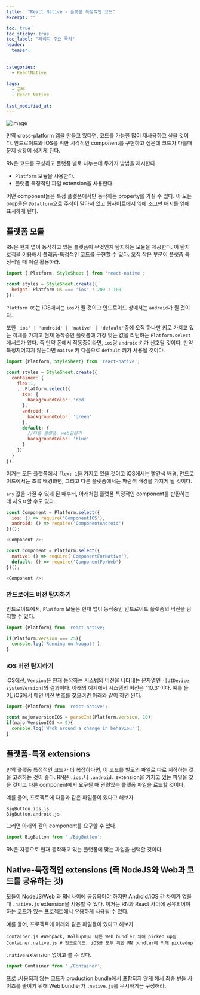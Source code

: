 ```yaml
---
title:  "React Native - 플랫폼 특정적인 코드"
excerpt: ""

toc: true
toc_sticky: true
toc_label: "페이지 주요 목차"
header:
  teaser: 
  
  
categories:
  - ReactNative
  
tags:
  - 공부
  - React Native
  
last_modified_at: 
---
```


![image](https://user-images.githubusercontent.com/41438361/90485901-2404bb80-e173-11ea-8aaf-141b0555134b.png)

만약 cross-platform 앱을 만들고 있다면, 코드를 가능한 많이 재사용하고 싶을 것이다. 안드로이드와 iOS를 위한 시각적인 component를 구현하고 싶은데
코드가 다를때 문제 상황이 생기게 된다.

RN은 코드를 구성하고 플랫폼 별로 나누는데 두가지 방법을 제시한다.

*  `Platform` 모듈을 사용한다.
* 플랫폼 특정적인 파일 extension을 사용한다.

어떤 component들은 특정 플랫폼에서만 동작하는 property를 가질 수 있다. 이 모든 prop들은 `@platform`으로 주석이 달아져 있고 웹사이트에서 옆에 조그만 배지를 옆에 표시하게 된다.

## 플랫폼 모듈

RN은 현재 앱이 동작하고 있는 플랫폼이 무엇인지 탐지하는 모듈을 제공한다. 이 탐지 로직을 이용해서 플래폼-특정적인 코드를 구현할 수 있다.
오직 작은 부분이 플랫폼 특정적일 때 이걸 활용하라.

```js
import { Platform, StyleSheet } from 'react-native';

const styles = StyleSheet.create({
  height: Platform.OS === 'ios' ? 200 : 100
});
```

`Platform.OS`는 iOS에서는 `ios`가 될 것이고 안드로이드 상에서는 `android`가 될 것이다.

또한 `'ios' | 'android' | 'native' | 'default'`중에 오직 하나만 키로 가지고 있는 객체를 가지고 현재 동작중인 플랫폼에 가장 맞는 값을 리턴하는  `Platform.select` 메서드가 있다.
즉 만약 폰에서 작동중이라면, `ios`랑 `android` 키가 선호될 것이다. 만약 특정지어지지 않는다면 `naitve` 키 다음으로 `default` 키가 사용될 것이다.

```js
import {Platform, StyleSheet} from 'react-native';

const styles = StyleSheet.create({
  container: {
    flex:1,
    ...Platform.select({
      ios: {
        backgroundColor: 'red'
      },
      android: {
        backgroundColor: 'green'
      },
      default: {
        //다른 플랫폼. web같은거
        backgroundColor: 'blue'
      }
    })
  }
});
```

이거는 모든 플랫폼에서 `flex: 1`을 가지고 있을 것이고 iOS에서는 빨간색 배경, 안드로이드에서는 초록 배경화면, 그리고 다른 플랫폼에서는 파란색 배경을 가지게 될 것이다.

`any` 값을 가질 수 있게 된 때부터, 아래처럼 플랫폼 특정적인 component를 반환하는데 사요ㅇ할 수도 있다.

```js
const Component = Platform.select({
  ios: () => require('ComponentIOS'),
  android: () => require('ComponentAndroid')
})();

<Component />;
```

```js
const Component = Platform.select({
  native: () => require('ComponentForNative'),
  default: () => require('ComponentForWeb')
})();

<Component />;
```

### 안드로이드 버전 탐지하기

안드로이드에서, `Platform` 모듈은 현재 앱이 동작중인 안드로이드 플랫폼의 버전을 탐지할 수 있다.

```js
import {Platform} from 'react-native;

if(Platform.Version === 25){
  console.log('Running on Nougat!');
}
```

### iOS 버전 탐지하기

iOS에선, `Version`은 현재 동작하는 시스템의 버전을 나타내는 문자열인 `-[UIDevice systemVersion]`의 결과이다. 아래의 예제에서 시스템의 버전은 "10.3"이다.
예를 들어, iOS에서 메인 버전 번호를 찾으려면 아래와 같이 하면 된다.

```js
import {Platform} from 'react-native';

const majorVersionIOS = parseInt(Platform.Version, 10);
if(majorVersionIOS <= 9){
  console.log('Wrok around a change in behaviour');
}
```

## 플랫폼-특정 extensions

만약 플랫폼 특정적인 코드가 더 복잡하다면, 이 코드를 별도의 파일로 따로 저장하는 것을 고려하는 것이 좋다.
RN은 `.ios.`나 `.android.` extension을 가지고 있는 파일을 찾을 것이고 다른 component에서 요구될 때 관련있는 플랫폼 파일을 로드할 것이다.

예를 들어, 프로젝트에 다음과 같은 파일들이 있다고 해보자.

```
BigButton.ios.js
BigButton.android.js
```

그러면 아래와 같이 component를 요구할 수 있다.

```js
import BigButton from './BigButton';
```

RN은 자동으로 현재 동작하고 있는 플랫폼에 맞는 파일을 선택할 것이다.

## Native-특정적인 extensions (즉 NodeJS와 Web과 코드를 공유하는 것)

모듈이 NodeJS/Web 과 RN 사이에 공유되어야 하지만 Android/iOS 간 차이가 없을 때 `.native.js` extension을 사용할 수 있다.
이거는 RN과 React 사이에 공유되어야 하는 코드가 있는 프로젝트에서 유용하게 사용될 수 있다.

예를 들어, 프로젝트에 아래와 같은 파일들이 있다고 해보자.

```
Container.js #Webpack, Rollup이나 다른 Web bundler 의해 picked up됨
Container.native.js # 안드로이드, iOS를 모두 위한 RN bundler에 의해 pickedup
```

`.native` extension 없이고 쓸 수 있다.

```js
import Container from './Container';
```

프로  :사용되지 않는 코드가 production bundle에서 포함되지 않게 해서 최종 번들 사이즈를 줄이기 위해 Web bundler가 `.native.js`를 무시하게끔 구성해라.
